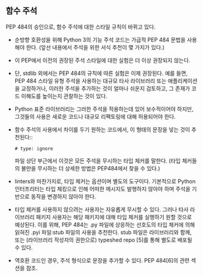 함수 주석
--------------------

PEP 484의 승인으로, 함수 주석에 대한 스타일 규칙이 바뀌고 있다.

- 순방향 호환성을 위해 Python 3의 기능 주석 코드는 
  가급적 PEP 484 문법을 사용해야 한다. 
  (앞선 내용에서 주석을 위한 서식 추천이 몇 가지가 있다.)

- 이 PEP에서 이전의 권장된 주석 스타일에 대한 
  실험은 더 이상 권장되지 않는다.

- 단, stdlib 외에서는 PEP 484의 규칙에 따른 실험은 이제 권장된다. 
  예를 들면, PEP 484 스타일 유형 주석을 사용하는 대규모 타사 라이브러리 
  또는 애플리케이션을 교정하거나, 이러한 주석을 추가하는 것이 얼마나 
  쉬운지 검토하고, 그 존재가 코드 이해도를 높이는지 관찰하는 것이 있다.

- Python 표준 라이브러리는 그러한 주석을 적용하는데 있어 
  보수적이어야 하지만, 그것들의 사용은 새로운 코드나 
  대규모 리팩토링에 대해 허용되어야 한다.

- 함수 주석의 사용에서 차이를 두기 원하는 코드에서, 이 형태의 문장을 넣는 것이 추천된다::

      # type: ignore

  파일 상단 부근에서 이것은 모든 주석을 무시하는 타입 체커를 말한다. 
  (타입 체커들의 불만을 무시하는 더 상세한 방법은 PEP484에서 찾을 수 있다.)

- linters와 마찬가지로, 타입 체커는 옵션이며 별도의 도구이다. 
  기본적으로 Python 인터프리터는 타입 체킹으로 인해 어떠한 메시지도 
  발행하지 않아야 하며 주석을 기반으로 동작을 변경하지 않아야 한다.

- 타입 체커를 사용하지 않으려는 사용자는 자유롭게 무시할 수 있다. 그러나 
  타사 라이브러리 패키지 사용자는 해당 패키지에 대해 타입 체커를 실행하기 원할 것으로 
  예상된다. 이를 위해, PEP 484는 .py 파일에 상응하는 선호도의 타입 체커에 의해 읽혀진
  .pyi 파일:stub 파일의 사용을 추천한다. stub 파일은 라이브러리와 함께,
  또는 (라이브러리 작성자의 권한으로) typeshed repo [5]를 통해 별도로 배포될 수 있다.


- 역호환 코드인 경우, 주석 형식으로 문장을 추가할 수 있다. 
  PEP 484[6]의 관련 섹션을 참조.
